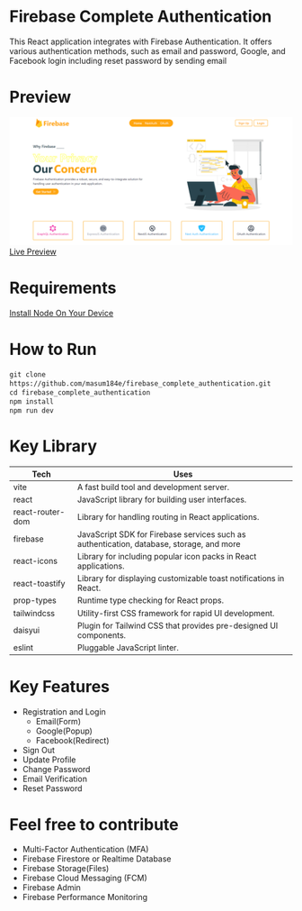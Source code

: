 # Firebase Complete Authentication
This React application integrates with Firebase Authentication. It offers various authentication methods, such as email and password, Google, and Facebook login including reset password by sending email

# Preview
<img src="/preview.png">
<a href="https://auth-89be2.firebaseapp.com" target="_blank">Live Preview</a> 

# Requirements
[Install Node On Your Device](https://nodejs.org/)

# How to Run
```
git clone https://github.com/masum184e/firebase_complete_authentication.git
cd firebase_complete_authentication
npm install
npm run dev
```

# Key Library
|            Tech           |                                           Uses                                             |
| ------------------------- |--------------------------------------------------------------------------------------------|
| vite                      | A fast build tool and development server.                                                  |
| react                     | JavaScript library for building user interfaces.                                           |
| react-router-dom          | Library for handling routing in React applications.                                        |
| firebase                  | JavaScript SDK for Firebase services such as authentication, database, storage, and more   |
| react-icons               | Library for including popular icon packs in React applications.                            |
| react-toastify            | Library for displaying customizable toast notifications in React.                          |
| prop-types                | Runtime type checking for React props.                                                     |
| tailwindcss               | Utility-first CSS framework for rapid UI development.                                      |
| daisyui                   | Plugin for Tailwind CSS that provides pre-designed UI components.                          |
| eslint                    | Pluggable JavaScript linter.                                                               |

# Key Features
- Registration and Login
    - Email(Form)
    - Google(Popup)
    - Facebook(Redirect)
- Sign Out
- Update Profile
- Change Password
- Email Verification
- Reset Password

# Feel free to contribute
- Multi-Factor Authentication (MFA)
- Firebase Firestore or Realtime Database
- Firebase Storage(Files)
- Firebase Cloud Messaging (FCM)
- Firebase Admin
- Firebase Performance Monitoring
